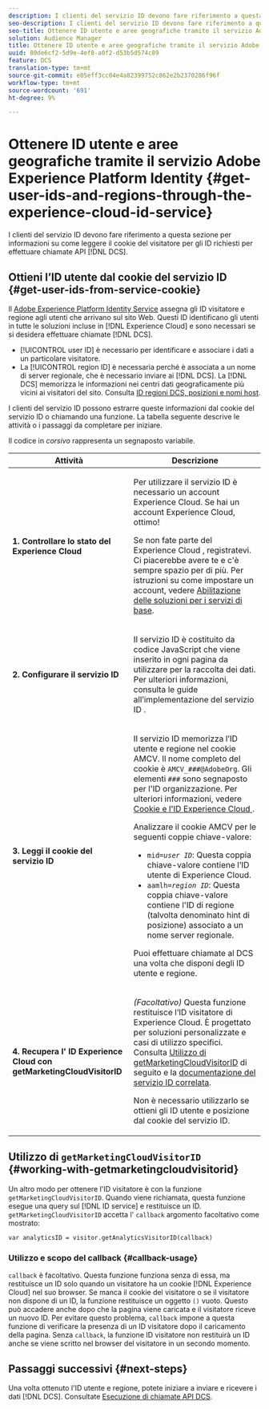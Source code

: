 ```yaml
---
description: I clienti del servizio ID devono fare riferimento a questa sezione per informazioni su come leggere il cookie del visitatore per gli ID richiesti per effettuare chiamate API DCS.
seo-description: I clienti del servizio ID devono fare riferimento a questa sezione per informazioni su come leggere il cookie del visitatore per gli ID richiesti per effettuare chiamate API DCS.
seo-title: Ottenere ID utente e aree geografiche tramite il servizio Adobe Experience Platform Identity
solution: Audience Manager
title: Ottenere ID utente e aree geografiche tramite il servizio Adobe Experience Platform Identity
uuid: 80de6cf2-5d9e-4ef8-a0f2-d53b5d574c89
feature: DCS
translation-type: tm+mt
source-git-commit: e05eff3cc04e4a82399752c862e2b2370286f96f
workflow-type: tm+mt
source-wordcount: '691'
ht-degree: 9%

---
```



# Ottenere ID utente e aree geografiche tramite il servizio Adobe Experience Platform Identity {#get-user-ids-and-regions-through-the-experience-cloud-id-service}

I clienti del servizio ID devono fare riferimento a questa sezione per informazioni su come leggere il cookie del visitatore per gli ID richiesti per effettuare chiamate API [!DNL DCS].

## Ottieni l’ID utente dal cookie del servizio ID {#get-user-ids-from-service-cookie}

Il [Adobe Experience Platform Identity Service](https://docs.adobe.com/content/help/it-IT/id-service/using/home.html) assegna gli ID visitatore e regione agli utenti che arrivano sul sito Web. Questi ID identificano gli utenti in tutte le soluzioni incluse in [!DNL Experience Cloud] e sono necessari se si desidera effettuare chiamate [!DNL DCS].

* [!UICONTROL user ID] è necessario per identificare e associare i dati a un particolare visitatore.
* La [!UICONTROL region ID] è necessaria perché è associata a un nome di server regionale, che è necessario inviare ai [!DNL DCS]. La [!DNL DCS] memorizza le informazioni nei centri dati geograficamente più vicini ai visitatori del sito. Consulta [ID regioni DCS, posizioni e nomi host](../../../api/dcs-intro/dcs-api-reference/dcs-regions.md).

I clienti del servizio ID possono estrarre queste informazioni dal cookie del servizio ID o chiamando una funzione. La tabella seguente descrive le attività o i passaggi da completare per iniziare.

Il codice in *corsivo* rappresenta un segnaposto variabile.

<table id="table_660EBE1C24DD4FBE9DCE5191836C9135"> 
 <thead> 
  <tr> 
   <th colname="col1" class="entry"> Attività </th> 
   <th colname="col2" class="entry"> Descrizione </th> 
  </tr> 
 </thead>
 <tbody> 
  <tr> 
   <td colname="col1"> <p> <b>1. Controllare lo stato del <span class="keyword"> Experience Cloud </span></b> </p> </td> 
   <td colname="col2"> <p>Per utilizzare il servizio ID è necessario un account <span class="keyword">  Experience Cloud</span>. Se hai un account <span class="keyword">  Experience Cloud</span>, ottimo! </p> <p> Se non fate parte del Experience Cloud <span class="keyword"> </span>, registratevi. Ci piacerebbe avere te e c'è sempre spazio per di più. Per istruzioni su come impostare un account, vedere <a href="https://docs.adobe.com/content/help/en/core-services/interface/about-core-services/core-services.html" format="https" scope="external"> Abilitazione delle soluzioni per i servizi di base</a>. </p> </td> 
  </tr> 
  <tr> 
   <td colname="col1"> <p> <b>2. Configurare il servizio <span class="keyword"> ID</span></b> </p> </td> 
   <td colname="col2"> <p>Il <span class="keyword"> servizio ID</span> è costituito da codice JavaScript che viene inserito in ogni pagina da utilizzare per la raccolta dei dati. Per ulteriori informazioni, consulta le guide all’implementazione del servizio ID <a href="https://docs.adobe.com/content/help/en/id-service/using/implementation/implementation-guides.html" format="https" scope="external"></a>. </p> </td> 
  </tr> 
  <tr> 
   <td colname="col1"> <p> <b>3. Leggi il cookie <span class="keyword"> del servizio ID</span></b> </p> </td> 
   <td colname="col2"> <p>Il <span class="keyword"> servizio ID</span> memorizza l’ID utente e regione nel cookie AMCV. Il nome completo del cookie è <code>AMCV_<i>###</i>@AdobeOrg</code>. Gli elementi <code><i>###</i></code> sono segnaposto per l'ID organizzazione. Per ulteriori informazioni, vedere <a href="https://docs.adobe.com/content/help/it-IT/id-service/using/intro/cookies.html" format="https" scope="external"> Cookie e l'ID Experience Cloud </a>. </p> <p>Analizzare il cookie AMCV per le seguenti coppie chiave-valore: </p> <p> 
     <ul id="ul_502ECFCDDD084D448B5EDC4E5C0909C1"> 
      <li id="li_662FFA36AC854E699D50A183B161D654"> <code>mid=<i>user ID</i></code>: Questa coppia chiave-valore contiene l’ID utente di  <span class="keyword"> Experience </span> Cloud. </li> 
      <li id="li_65422233187B4217B50DC52DBD58F404"> <code>aamlh=<i>region ID</i></code>: Questa coppia chiave-valore contiene l'ID di regione (talvolta denominato  <span class="term"> hint</span> di posizione) associato a un nome server regionale. </li> 
     </ul> </p> <p>Puoi effettuare chiamate al <span class="wintitle"> DCS</span> una volta che disponi degli ID utente e regione. </p> </td> 
  </tr> 
  <tr> 
   <td colname="col1"> <p> <b>4. Recupera l' <span class="keyword"> ID Experience Cloud </span> con getMarketingCloudVisitorID</b> </p> </td> 
   <td colname="col2"> <p><i>(Facoltativo)</i> Questa funzione restituisce l’ID visitatore di  <span class="keyword"> Experience </span> Cloud. È progettato per soluzioni personalizzate e casi di utilizzo specifici. Consulta <a href="../../../api/dcs-intro/dcs-s2s/dcs-mcid-ids.md#working-with-getmarketingcloudvisitorid"> Utilizzo di getMarketingCloudVisitorID</a> di seguito e la <a href="https://docs.adobe.com/content/help/en/id-service/using/id-service-api/methods/getmcvid.html" format="https" scope="external"> documentazione del servizio ID correlata</a>. </p> <p>Non è necessario utilizzarlo se ottieni gli ID utente e posizione dal cookie del servizio ID. </p> </td> 
  </tr> 
 </tbody> 
</table>

## Utilizzo di `getMarketingCloudVisitorID` {#working-with-getmarketingcloudvisitorid}

Un altro modo per ottenere l&#39;ID visitatore è con la funzione `getMarketingCloudVisitorID`. Quando viene richiamata, questa funzione esegue una query sul [!DNL ID service] e restituisce un ID. `getMarketingCloudVisitorID` accetta l&#39; `callback` argomento facoltativo come mostrato:

`var analyticsID = visitor.getAnalyticsVisitorID(callback)`

### Utilizzo e scopo del callback {#callback-usage}

`callback` è facoltativo. Questa funzione funziona senza di essa, ma restituisce un ID solo quando un visitatore ha un cookie [!DNL Experience Cloud] nel suo browser. Se manca il cookie del visitatore o se il visitatore non dispone di un ID, la funzione restituisce un oggetto `()` vuoto. Questo può accadere anche dopo che la pagina viene caricata e il visitatore riceve un nuovo ID. Per evitare questo problema, `callback` impone a questa funzione di verificare la presenza di un ID visitatore dopo il caricamento della pagina. Senza `callback`, la funzione ID visitatore non restituirà un ID anche se viene scritto nel browser del visitatore in un secondo momento.

## Passaggi successivi {#next-steps}

Una volta ottenuto l&#39;ID utente e regione, potete iniziare a inviare e ricevere i dati [!DNL DCS]. Consultate [Esecuzione di chiamate API DCS](../../../api/dcs-intro/dcs-s2s/dcs-s2s-calls.md).